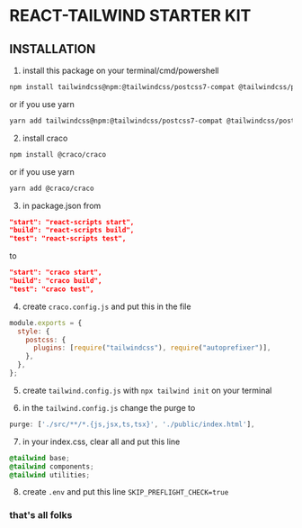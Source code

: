 #  REACT-TAILWIND STARTER KIT

## INSTALLATION

1. install this package on your terminal/cmd/powershell

```zsh
npm install tailwindcss@npm:@tailwindcss/postcss7-compat @tailwindcss/postcss7-compat postcss@^7 autoprefixer@^9`
```

or if you use yarn

```zsh
yarn add tailwindcss@npm:@tailwindcss/postcss7-compat @tailwindcss/postcss7-compat postcss@^7 autoprefixer@^9`
```

2. install craco

```zsh
npm install @craco/craco
```

or if you use yarn

```zsh
yarn add @craco/craco
```

3. in package.json
   from

```json
"start": "react-scripts start",
"build": "react-scripts build",
"test": "react-scripts test",
```

to

```json
"start": "craco start",
"build": "craco build",
"test": "craco test",
```

4. create `craco.config.js` and put this in the file

```js
module.exports = {
  style: {
    postcss: {
      plugins: [require("tailwindcss"), require("autoprefixer")],
    },
  },
};
```

5. create `tailwind.config.js` with `npx tailwind init` on your terminal

6. in the `tailwind.config.js` change the purge to

```js
purge: ['./src/**/*.{js,jsx,ts,tsx}', './public/index.html'],
```

7. in your index.css, clear all and put this line

```css
@tailwind base;
@tailwind components;
@tailwind utilities;
```

8. create `.env` and put this line `SKIP_PREFLIGHT_CHECK=true`

### that's all folks
